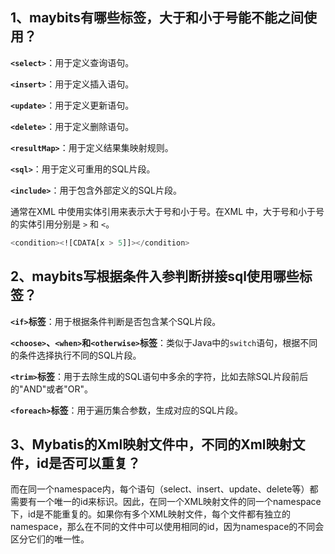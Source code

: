 ## 1、maybits有哪些标签，大于和小于号能不能之间使用？
**`<select>`**：用于定义查询语句。

**`<insert>`**：用于定义插入语句。

**`<update>`**：用于定义更新语句。

**`<delete>`**：用于定义删除语句。

**`<resultMap>`**：用于定义结果集映射规则。

**`<sql>`**：用于定义可重用的SQL片段。

**`<include>`**：用于包含外部定义的SQL片段。

通常在XML 中使用实体引用来表示大于号和小于号。在XML 中，大于号和小于号的实体引用分别是 `>` 和 `<`。

```sql
<condition><![CDATA[x > 5]]></condition>
```
## 2、maybits写根据条件入参判断拼接sql使用哪些标签？
**`<if>`标签**：用于根据条件判断是否包含某个SQL片段。

**`<choose>`、`<when>`和`<otherwise>`标签**：类似于Java中的`switch`语句，根据不同的条件选择执行不同的SQL片段。

**`<trim>`标签**：用于去除生成的SQL语句中多余的字符，比如去除SQL片段前后的"AND"或者"OR"。

**`<foreach>`标签**：用于遍历集合参数，生成对应的SQL片段。

## 3、Mybatis的Xml映射文件中，不同的Xml映射文件，id是否可以重复？
而在同一个namespace内，每个语句（select、insert、update、delete等）都需要有一个唯一的id来标识。因此，在同一个XML映射文件的同一个namespace下，id是不能重复的。如果你有多个XML映射文件，每个文件都有独立的namespace，那么在不同的文件中可以使用相同的id，因为namespace的不同会区分它们的唯一性。
